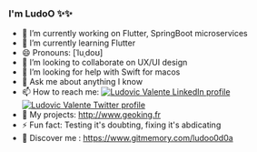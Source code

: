 ### I'm **LudoO** ✨✨ 

- 🔭 I’m currently working on Flutter, SpringBoot microservices
- 🌱 I’m currently learning Flutter
- 😄 Pronouns: [ˈluˌdoʊ]
- 👯 I’m looking to collaborate on UX/UI design
- 🤔 I’m looking for help with Swift for macos
- 💬 Ask me about anything I know
- 📫 How to reach me: [![Ludovic Valente LinkedIn profile](https://imgur.com/8j33Glf.png "LinkedIn")](https://www.linkedin.com/in/ludovicvalente/)  [![Ludovic Valente Twitter profile](http://i.imgur.com/wWzX9uB.png "Twitter")](https://twitter.com/ludoo0d0a)
- 🏰 My projects: http://www.geoking.fr
- ⚡ Fun fact: Testing it's doubting, fixing it's abdicating
- :rocket: Discover me : https://www.gitmemory.com/ludoo0d0a


